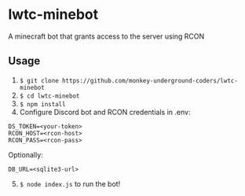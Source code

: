 # lwtc-minebot

A minecraft bot that grants access to the server using RCON

## Usage

1. `$ git clone https://github.com/monkey-underground-coders/lwtc-minebot`
2. `$ cd lwtc-minebot`
3. `$ npm install`
4. Configure Discord bot and RCON credentials in .env:

```dotenv
DS_TOKEN=<your-token>
RCON_HOST=<rcon-host>
RCON_PASS=<rcon-pass>
```

Optionally:
```dotenv
DB_URL=<sqlite3-url>
```

5. `$ node index.js` to run the bot!
